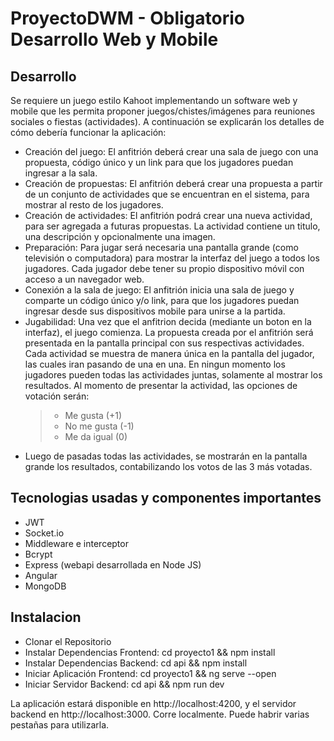 # ProyectoDWM - Obligatorio Desarrollo Web y Mobile

## Desarrollo
Se requiere un juego estilo Kahoot implementando un software web y mobile que les permita proponer juegos/chistes/imágenes para reuniones sociales o fiestas (actividades).
A continuación se explicarán los detalles de cómo debería funcionar la aplicación:

-	Creación del juego: El anfitrión deberá crear una sala de juego con una propuesta, código único y un link para que los jugadores puedan ingresar a la sala. 
-	Creación de propuestas: El anfitrión deberá crear una propuesta a partir de un conjunto de actividades que se encuentran en el sistema, para mostrar al resto de los jugadores. 
-	Creación de actividades: El anfitrión podrá crear una nueva actividad, para ser agregada a futuras propuestas. La actividad contiene un titulo, una descripción y opcionalmente una imagen.
-	Preparación: Para jugar será necesaria una pantalla grande (como televisión o computadora) para mostrar la interfaz del juego a todos los jugadores. Cada jugador debe tener su propio dispositivo móvil con acceso a un navegador web.
-	Conexión a la sala de juego: El anfitrión inicia una sala de juego y comparte un código único y/o link, para que los jugadores puedan ingresar desde sus dispositivos mobile para unirse a la partida.
-	Jugabilidad: Una vez que el anfitrion decida (mediante un boton en la interfaz), el juego comienza. La propuesta creada por el anfitrión será presentada en la pantalla principal con sus respectivas actividades. Cada actividad se muestra de manera única en la pantalla del jugador, las cuales iran pasando de una en una. En ningun momento los jugadores pueden todas las actividades juntas, solamente al mostrar los resultados. Al momento de presentar la actividad, las opciones de votación serán: 
	>- Me gusta (+1)
	>- No me gusta (-1)
	>- Me da igual (0)
- Luego de pasadas todas las actividades, se mostrarán en la pantalla grande los resultados, contabilizando los votos de las 3 más votadas.

## Tecnologias usadas y componentes importantes
- JWT
- Socket.io
- Middleware e interceptor
- Bcrypt
- Express (webapi desarrollada en Node JS)
- Angular
- MongoDB

## Instalacion
- Clonar el Repositorio
- Instalar Dependencias Frontend: cd proyecto1 && npm install
- Instalar Dependencias Backend: cd api && npm install
- Iniciar Aplicación Frontend: cd proyecto1 && ng serve --open
- Iniciar Servidor Backend: cd api && npm run dev

La aplicación estará disponible en http://localhost:4200, y el servidor backend en http://localhost:3000. Corre localmente. 
Puede habrir varias pestañas para utilizarla.

